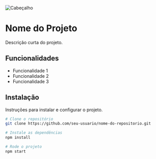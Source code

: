 ![Cabeçalho](https://github.com/seu-usuario/seu-repositorio/blob/main/imagem_2024-08-07_150418713.png)

# Nome do Projeto

Descrição curta do projeto.

## Funcionalidades

- Funcionalidade 1
- Funcionalidade 2
- Funcionalidade 3

## Instalação

Instruções para instalar e configurar o projeto.

```bash
# Clone o repositório
git clone https://github.com/seu-usuario/nome-do-repositorio.git

# Instale as dependências
npm install

# Rode o projeto
npm start
